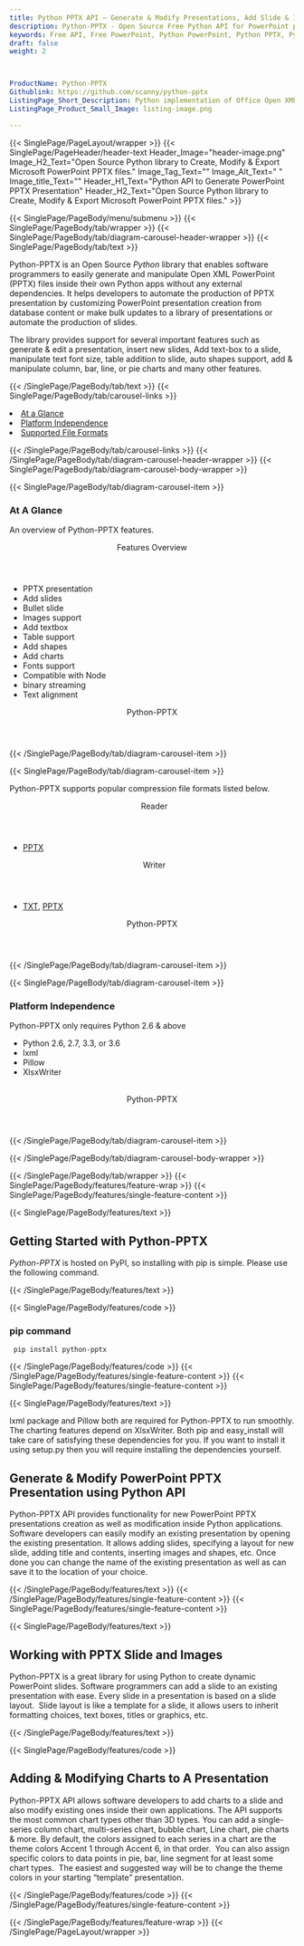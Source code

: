 ```yaml
---
title: Python PPTX API – Generate & Modify Presentations, Add Slide & Images
description: Python-PPTX - Open Source Free Python API for PowerPoint presentations. Developers can generate, modify & convert PPTX presentation or add slides & charts to it.
keywords: Free API, Free PowerPoint, Python PowerPoint, Python PPTX, Python office API, Python office 2007, Python PPTX API, Python presentation, generate PPTX file, add charts to PPTX, create PPTX slide, Python PowerPoint library, modify PPTX files, add image to presentation, Open Source Python Libraries
draft: false
weight: 2



ProductName: Python-PPTX
Githublink: https://github.com/scanny/python-pptx
ListingPage_Short_Description: Python implementation of Office Open XML PPTX File Format. It allows developers to create, edit & convert Microsoft PowerPoint Presentations.
ListingPage_Product_Small_Image: listing-image.png 

---
```


{{< SinglePage/PageLayout/wrapper >}}
{{< SinglePage/PageHeader/header-text
Header_Image="header-image.png"
Image_H2_Text="Open Source Python library to Create, Modify & Export Microsoft PowerPoint PPTX files."
Image_Tag_Text=""
Image_Alt_Text=" "
Image_title_Text=""
Header_H1_Text="Python API to Generate PowerPoint PPTX Presentation"
Header_H2_Text="Open Source Python library to Create, Modify & Export Microsoft PowerPoint PPTX files." >}}

{{< SinglePage/PageBody/menu/submenu >}}
{{< SinglePage/PageBody/tab/wrapper >}}
{{< SinglePage/PageBody/tab/diagram-carousel-header-wrapper >}}
{{< SinglePage/PageBody/tab/text >}}



<p>Python-PPTX is an Open Source <em>Python</em> library that enables software programmers to easily generate and manipulate Open XML PowerPoint (PPTX) files inside their own Python apps without any external dependencies. It helps developers to automate the production of PPTX presentation by customizing PowerPoint presentation creation from database content or make bulk updates to a library of presentations or automate the production of slides.</p>
<p>The library provides support for several important features such as generate & edit a presentation, insert new slides, Add text-box to a slide, manipulate text font size, table addition to slide, auto shapes support, add & manipulate column, bar, line, or pie charts and many other features.</p>

{{< /SinglePage/PageBody/tab/text >}}
{{< SinglePage/PageBody/tab/carousel-links >}}

<li data-target="#diagramcarousel" data-slide-to="0"><a href="#">At a Glance</a></li>
<li data-target="#diagramcarousel" data-slide-to="2"><a href="#">Platform Independence</a></li>
<li data-target="#diagramcarousel" data-slide-to="1"><a class="activetab" href="#">Supported File Formats</a></li>


{{< /SinglePage/PageBody/tab/carousel-links >}}
{{< /SinglePage/PageBody/tab/diagram-carousel-header-wrapper >}}
{{< SinglePage/PageBody/tab/diagram-carousel-body-wrapper >}}

{{< SinglePage/PageBody/tab/diagram-carousel-item >}}
<h3>At A Glance</h3>
<p>An overview of Python-PPTX features.</p>
<div class="diagram1 d1-poi">
<div class="d1-row">
<div class="d1-col d1-left"><header>Features Overview</header>
<ul>
<li>PPTX presentation</li>
<li>Add slides</li>
<li>Bullet slide</li>
<li>Images support</li>
<li>Add textbox</li>
<li>Table support</li>
<li>Add shapes</li>
<li>Add charts</li>
<li>Fonts support</li>
<li>Compatible with Node</li>
<li>binary streaming</li>
<li>Text alignment</li>
</ul>
</div>
<!--/left--></div>
<div class="d1-logo" style="border: none;"><!--<img src='listing-image.png' alt="Compression APIs for .NET" />--><header>Python-PPTX</header><footer><small></small></footer></div>
<!--/logo--></div>
<!--/diagram1-->
{{< /SinglePage/PageBody/tab/diagram-carousel-item >}}

{{< SinglePage/PageBody/tab/diagram-carousel-item >}}
<p>Python-PPTX supports popular compression file formats listed below.</p>
<div class="diagram1 d2  d1-poi">
<div class="d1-row">
<div class="d1-col d1-left"><header><i class="fa fa-arrows-v "> </i> Reader</header>
<ul>
<li><a href="https://wiki.fileformat.com/presentation/pptx/">PPTX</a></li>
</ul>
</div>
<!--/left-->
<div class="d1-col d1-right"><header><i class="fa  fa-long-arrow-down"> </i> Writer</header>
<ul>
<li><a href="https://wiki.fileformat.com/word-processing/txt/">TXT</a><a href="https://wiki.fileformat.com/presentation/pptx/">,</a> <a href="https://wiki.fileformat.com/presentation/pptx/">PPTX</a></li>
</ul>
</div>
<!--/right--></div>
<!--/row-->
<div class="d1-logo" style="border: none;"><!--<img src='listing-image.png' alt="Compression APIs for .NET" />--><header>Python-PPTX</header><footer><small></small></footer></div>
<!--/logo--></div>
<!--/diagram2-->
{{< /SinglePage/PageBody/tab/diagram-carousel-item >}}

{{< SinglePage/PageBody/tab/diagram-carousel-item >}}
<h3>Platform Independence</h3>
<p>Python-PPTX only requires Python 2.6 & above</p>
<div class="diagram1 d1-poi">
<div class="d1-row">
<div class="d1-col d1-left">
<ul>
<li>Python 2.6, 2.7, 3.3, or 3.6</li>
<li>lxml</li>
<li>Pillow</li>
<li>XlsxWriter</li>
</ul>
</div>
<!--/left-->
<div class="d1-col d1-right"> </div>
<!--/right--></div>
<!--/row-->
<div class="d1-logo" style="border: none;"><!--<img src='listing-image.png' alt="Compression APIs for .NET" />--><header>Python-PPTX</header><footer><small></small></footer></div>
<!--/logo--></div>
<!--/diagram2 -->
{{< /SinglePage/PageBody/tab/diagram-carousel-item >}}

{{< /SinglePage/PageBody/tab/diagram-carousel-body-wrapper >}}

{{< /SinglePage/PageBody/tab/wrapper >}}
{{< SinglePage/PageBody/features/feature-wrap >}}
{{< SinglePage/PageBody/features/single-feature-content >}}

{{< SinglePage/PageBody/features/text >}}
<h2 class="h2title">Getting Started with Python-PPTX</h2>
<p><em>Python-PPTX</em> is hosted on PyPI, so installing with pip is simple. Please use the following command.</p>
{{< /SinglePage/PageBody/features/text >}}

{{< SinglePage/PageBody/features/code >}}
<h3>pip command</h3>
<pre><code class="html"> pip install python-pptx  </code></pre>


{{< /SinglePage/PageBody/features/code >}}
{{< /SinglePage/PageBody/features/single-feature-content >}}
{{< SinglePage/PageBody/features/single-feature-content >}}

{{< SinglePage/PageBody/features/text >}}
<p>lxml package and Pillow both are required for Python-PPTX to run smoothly. The charting features depend on XlsxWriter. Both pip and easy_install will take care of satisfying these dependencies for you. If you want to install it using setup.py then you will require installing the dependencies yourself.<code class="html"><br></code></p>
<h2 class="h2title">Generate & Modify PowerPoint PPTX Presentation using Python API</h2>
<p>Python-PPTX API provides functionality for new PowerPoint PPTX presentations creation as well as modification inside Python applications. Software developers can easily modify an existing presentation by opening the existing presentation. It allows adding slides, specifying a layout for new slide, adding title and contents, inserting images and shapes, etc. Once done you can change the name of the existing presentation as well as can save it to the location of your choice.</p>

{{< /SinglePage/PageBody/features/text >}}
{{< /SinglePage/PageBody/features/single-feature-content >}}
{{< SinglePage/PageBody/features/single-feature-content >}}

{{< SinglePage/PageBody/features/text >}}
<h2 class="h2title">Working with PPTX Slide and Images</h2>
<p>Python-PPTX is a great library for using Python to create dynamic PowerPoint slides. Software programmers can add a slide to an existing presentation with ease. Every slide in a presentation is based on a slide layout.  Slide layout is like a template for a slide, it allows users to inherit formatting choices, text boxes, titles or graphics, etc.</p>
{{< /SinglePage/PageBody/features/text >}}

{{< SinglePage/PageBody/features/code >}}
<h2 class="h2title">Adding & Modifying Charts to A Presentation</h2>
<p>Python-PPTX API allows software developers to add charts to a slide and also modify existing ones inside their own applications. The API supports the most common chart types other than 3D types. You can add a single-series column chart, multi-series chart, bubble chart, Line chart, pie charts & more. By default, the colors assigned to each series in a chart are the theme colors Accent 1 through Accent 6, in that order.  You can also assign specific colors to data points in pie, bar, line segment for at least some chart types.  The easiest and suggested way will be to change the theme colors in your starting “template” presentation.</p>


{{< /SinglePage/PageBody/features/code >}}
{{< /SinglePage/PageBody/features/single-feature-content >}}

{{< /SinglePage/PageBody/features/feature-wrap >}}
{{< /SinglePage/PageLayout/wrapper >}}